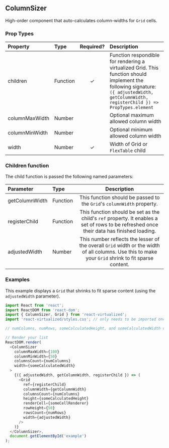 ColumnSizer
---------------

High-order component that auto-calculates column-widths for `Grid` cells.

### Prop Types
| Property | Type | Required? | Description |
|:---|:---|:---:|:---|
| children | Function | ✓ | Function respondible for rendering a virtualized Grid. This function should implement the following signature: `({ adjustedWidth, getColumnWidth, registerChild }) => PropTypes.element` |
| columnMaxWidth | Number |  | Optional maximum allowed column width |
| columnMinWidth | Number |  | Optional minimum allowed column width |
| width | Number | ✓ | Width of Grid or `FlexTable` child |

### Children function

The child function is passed the following named parameters:

| Parameter | Type | Description |
|:---|:---|:---:|
| getColumnWidth | Function | This function should be passed to the `Grid`'s `columnWidth` property. |
| registerChild | Function | This function should be set as the child's `ref` property. It enables a set of rows to be refreshed once their data has finished loading. |
| adjustedWidth | Number | This number reflects the lesser of the overall `Grid` width or the width of all columns. Use this to make your `Grid` shrink to fit sparse content. |

### Examples

This example displays a `Grid` that shrinks to fit sparse content (using the `adjustedWidth` parameter).

```javascript
import React from 'react';
import ReactDOM from 'react-dom';
import { ColumnSizer, Grid } from 'react-virtualized';
import 'react-virtualized/styles.css'; // only needs to be imported once

// numColumns, numRows, someCalculatedHeight, and someCalculatedWidth determined here...

// Render your list
ReactDOM.render(
  <ColumnSizer
    columnMaxWidth={100}
    columnMinWidth={50}
    columnsCount={numColumns}
    width={someCalculatedWidth}
  >
    {({ adjustedWidth, getColumnWidth, registerChild }) => (
      <Grid
        ref={registerChild}
        columnWidth={getColumnWidth}
        columnsCount={numColumns}
        height={someCalculatedHeight}
        renderCell={someCellRenderer}
        rowHeight={50}
        rowsCount={numRows}
        width={adjustedWidth}
      />
    )}
  </ColumnSizer>,
  document.getElementById('example')
);
```
